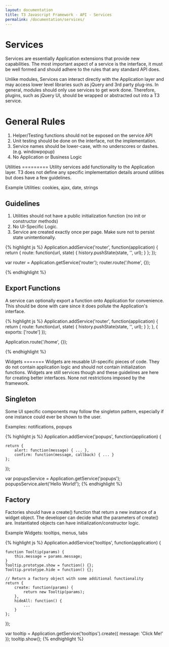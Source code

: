 ```yaml
---
layout: documentation
title: T3 Javascript Framework - API - Services
permalink: /documentation/services/
---
```


Services
========
Services are essentially Application extensions that provide new capabilities.
The most important aspect of a service is the interface, it must be well formed
and should adhere to the rules that any standard API does.

Unlike modules, Services can interact directly with the Application layer and may access
lower level libraries such as jQuery and 3rd party plug-ins. In general, modules
should only use services to get work done. Therefore, plugins, such as jQuery UI, should be wrapped
or abstracted out into a T3 service.


General Rules
=============
1. Helper/Testing functions should not be exposed on the service API
1. Unit testing should be done on the interface, not the implementation.
1. Service names should be lower-case, with no underscores or dashes. (e.g. windowpopup)
1. No Application or Business Logic


<div class="anchor" id="Utilities"></div>
Utilities
=========
Utility services add functionality to the Application layer. T3 does not define
any specific implementation details around utilities but does have a few guidelines.

Example Utilities: cookies, ajax, date, strings

Guidelines
----------
1. Utilities should not have a public initialization function (no init or constructor methods)
1. No UI-Specific Logic.
1. Service are created exactly once per page. Make sure not to persist state unintentionally.


{% highlight js %}
Application.addService('router', function(application) {
	return {
		route: function(url, state) {
			history.pushState(state, '', url);
		}
	};
});

var router = Application.getService('router');
router.route('/home', {});

{% endhighlight %}

Export Functions
----------------
A service can optionally export a function onto Application for convenience. This should be
done with care since it does pollute the Application's interface.

{% highlight js %}
Application.addService('router', function(application) {
	return {
		route: function(url, state) {
			history.pushState(state, '', url);
		}
	};
}, {
	exports: ['route']
});

Application.route('/home', {});

{% endhighlight %}

<div class="anchor" id="Widgets"></div>
Widgets
=======
Widgets are reusable UI-specific pieces of code. They do not contain application logic
and should not contain initialization functions. Widgets are still services though and
these guidelines are here for creating better interfaces. None not restrictions imposed by the framework.


Singleton
---------
Some UI specific components may follow the singleton pattern, especially if one
instance could ever be shown to the user.

Examples: notifications, popups

{% highlight js %}
Application.addService('popups', function(application) {

	return {
		alert: function(message) { ... },
		confirm: function(message, callback) { ... }
	};

});

var popupsService = Application.getService('popups');
popupsService.alert('Hello World!');
{% endhighlight %}

Factory
-------
Factories should have a create() function that return a new instance of a widget object.
The developer can decide what the parameters of create() are. Instantiated objects
can have initialization/constructor logic.

Example Widgets: tooltips, menus, tabs

{% highlight js %}
Application.addService('tooltips', function(application) {

	function Tooltip(params) {
		this.message = params.message;
	}
	Tooltip.prototype.show = function() {};
	Tooltip.prototype.hide = function() {};

	// Return a factory object with some additional functionality
	return {
		create: function(params) {
			return new Tooltip(params);
		},
		hideAll: function() {
			...
		}
	};

});

var tooltip = Application.getService('tooltips').create({
	message: 'Click Me!'
});
tooltip.show();
{% endhighlight %}